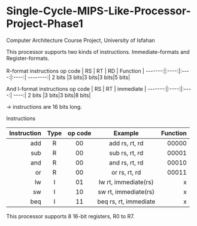 # Single-Cycle-MIPS-Like-Processor-Project-Phase1
Computer Architecture Course Project, University of Isfahan



This processor supports two kinds of instructions. Immediate-formats and Register-formats.
\
\
R-format instructions
op code |  RS  |  RT  |  RD  | Function |
-------:|:----:|:----:|:----:| --------:|
2 bits  |3 bits|3 bits|3 bits|5 bits|

And I-format instructions
op code |  RS  |  RT  | immediate |
-------:|:----:|:----:| ----:|
2 bits  |3 bits|3 bits|8 bits|

-> instructions are 16 bits long.

Instructions

Instruction | Type | op code | Example | Function |
-------:|:---------------:|:-------------:|:------------------------------:|--------------:|
add     |            R    |       00      |       add rs, rt, rd           |       00000   |
sub     |            R    |       00      |        sub rs, rt, rd          |       00001   |
and     |            R    |       00      |       and rs, rt, rd           |       00010   |
or      |            R    |       00      |        or rs, rt, rd           |       00011   |                      
lw      |            I    |       01      |        lw rt, immediate(rs)    |        x      |
sw      |            I    |       10      |        sw rt, immediate(rs)    |        x      |
beq     |            I    |       11      |        beq rs, rt, immediate   |        x      |

This processor supports 8 16-bit registers, R0 to R7.
